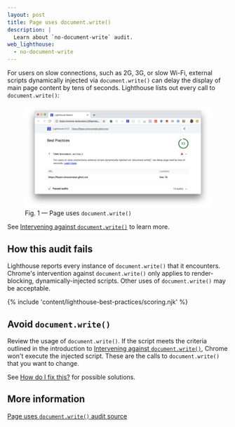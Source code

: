 ```yaml
---
layout: post
title: Page uses document.write()
description: |
  Learn about `no-document-write` audit.
web_lighthouse:
  - no-document-write
---
```


For users on slow connections,
such as 2G, 3G, or slow Wi-Fi,
external scripts dynamically injected via `document.write()`
can delay the display of main page content by tens of seconds.
Lighthouse lists out every call to `document.write()`:

<figure class="w-figure">
  <img class="w-screenshot w-screenshot--filled" src="no-document-write.png" alt="Lighthouse audit showing usage of document.write">
  <figcaption class="w-figcaption">
    Fig. 1 — Page uses <code>document.write()</code>
  </figcaption>
</figure>

See [Intervening against `document.write()`](https://developers.google.com/web/updates/2016/08/removing-document-write)
to learn more.

## How this audit fails

Lighthouse reports every instance of `document.write()` that it encounters.
Chrome's intervention against `document.write()` only applies
to render-blocking, dynamically-injected scripts.
Other uses of `document.write()` may be acceptable.

{% include 'content/lighthouse-best-practices/scoring.njk' %}

## Avoid `document.write()`

Review the usage of `document.write()`.
If the script meets the criteria outlined in the introduction to
[Intervening against `document.write()`](https://developers.google.com/web/updates/2016/08/removing-document-write), 
Chrome won't execute the injected script.
These are the calls to `document.write()` that you want to change.

See [How do I fix this?](https://developers.google.com/web/updates/2016/08/removing-document-write#how_do_i_fix_this) for possible solutions. 

## More information

[Page uses `document.write()` audit source](https://github.com/GoogleChrome/lighthouse/blob/master/lighthouse-core/audits/dobetterweb/no-document-write.js)


